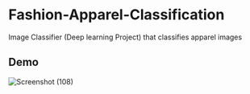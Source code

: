 # Fashion-Apparel-Classification
Image Classifier (Deep learning Project) that classifies apparel images

## Demo
![Screenshot (108)](https://user-images.githubusercontent.com/55338522/149794339-3a7f9943-127a-4f78-b328-1f4a8aef983c.png)

